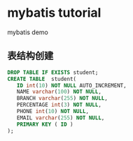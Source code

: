 # mybatis tutorial
mybatis demo

## 表结构创建
```sql
DROP TABLE IF EXISTS student;
CREATE TABLE  student(
   ID int(10) NOT NULL AUTO_INCREMENT,  
   NAME varchar(100) NOT NULL,
   BRANCH varchar(255) NOT NULL,
   PERCENTAGE int(3) NOT NULL,  
   PHONE int(10) NOT NULL,
   EMAIL varchar(255) NOT NULL,
   PRIMARY KEY ( ID )
);
```
